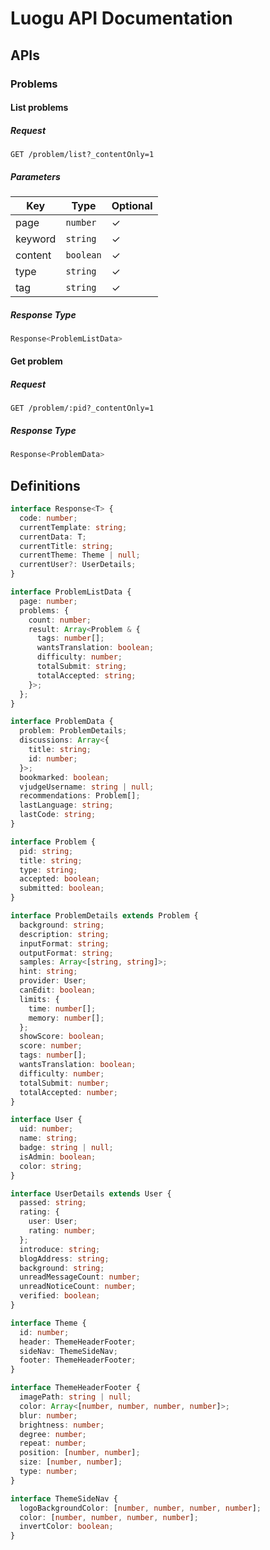 # Luogu API Documentation

## APIs

### Problems

#### List problems

##### Request

```
GET /problem/list?_contentOnly=1
```

##### Parameters

| Key | Type | Optional |
|-|-|-|
| page | `number` | ✓ |
| keyword | `string` | ✓ |
| content | `boolean` | ✓ |
| type | `string` | ✓ |
| tag | `string` | ✓ |

##### Response Type

```ts
Response<ProblemListData>
```

#### Get problem

##### Request

```
GET /problem/:pid?_contentOnly=1
```

##### Response Type

```ts
Response<ProblemData>
```

## Definitions

```ts
interface Response<T> {
  code: number;
  currentTemplate: string;
  currentData: T;
  currentTitle: string;
  currentTheme: Theme | null;
  currentUser?: UserDetails;
}

interface ProblemListData {
  page: number;
  problems: {
    count: number;
    result: Array<Problem & {
      tags: number[];
      wantsTranslation: boolean;
      difficulty: number;
      totalSubmit: string;
      totalAccepted: string;
    }>;
  };
}

interface ProblemData {
  problem: ProblemDetails;
  discussions: Array<{
    title: string;
    id: number;
  }>;
  bookmarked: boolean;
  vjudgeUsername: string | null;
  recommendations: Problem[];
  lastLanguage: string;
  lastCode: string;
}

interface Problem {
  pid: string;
  title: string;
  type: string;
  accepted: boolean;
  submitted: boolean;
}

interface ProblemDetails extends Problem {
  background: string;
  description: string;
  inputFormat: string;
  outputFormat: string;
  samples: Array<[string, string]>;
  hint: string;
  provider: User;
  canEdit: boolean;
  limits: {
    time: number[];
    memory: number[];
  };
  showScore: boolean;
  score: number;
  tags: number[];
  wantsTranslation: boolean;
  difficulty: number;
  totalSubmit: number;
  totalAccepted: number;
}

interface User {
  uid: number;
  name: string;
  badge: string | null;
  isAdmin: boolean;
  color: string;
}

interface UserDetails extends User {
  passed: string;
  rating: {
    user: User;
    rating: number;
  };
  introduce: string;
  blogAddress: string;
  background: string;
  unreadMessageCount: number;
  unreadNoticeCount: number;
  verified: boolean;
}

interface Theme {
  id: number;
  header: ThemeHeaderFooter;
  sideNav: ThemeSideNav;
  footer: ThemeHeaderFooter;
}

interface ThemeHeaderFooter {
  imagePath: string | null;
  color: Array<[number, number, number, number]>;
  blur: number;
  brightness: number;
  degree: number;
  repeat: number;
  position: [number, number];
  size: [number, number];
  type: number;
}

interface ThemeSideNav {
  logoBackgroundColor: [number, number, number, number];
  color: [number, number, number, number];
  invertColor: boolean;
}
```

